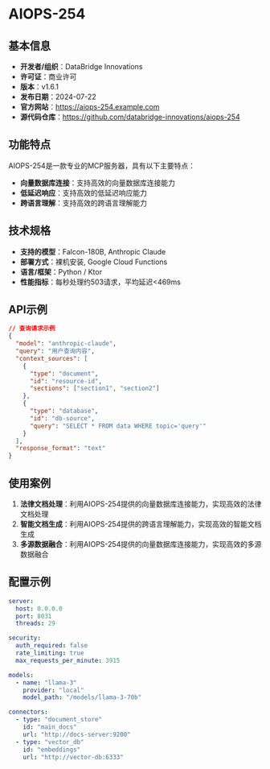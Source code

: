 # AIOPS-254

## 基本信息

- **开发者/组织**：DataBridge Innovations
- **许可证**：商业许可
- **版本**：v1.6.1
- **发布日期**：2024-07-22
- **官方网站**：https://aiops-254.example.com
- **源代码仓库**：https://github.com/databridge-innovations/aiops-254

## 功能特点

AIOPS-254是一款专业的MCP服务器，具有以下主要特点：

- **向量数据库连接**：支持高效的向量数据库连接能力
- **低延迟响应**：支持高效的低延迟响应能力
- **跨语言理解**：支持高效的跨语言理解能力


## 技术规格

- **支持的模型**：Falcon-180B, Anthropic Claude
- **部署方式**：裸机安装, Google Cloud Functions
- **语言/框架**：Python / Ktor
- **性能指标**：每秒处理约503请求，平均延迟<469ms

## API示例

```json
// 查询请求示例
{
  "model": "anthropic-claude",
  "query": "用户查询内容",
  "context_sources": [
    {
      "type": "document",
      "id": "resource-id",
      "sections": ["section1", "section2"]
    },
    {
      "type": "database",
      "id": "db-source",
      "query": "SELECT * FROM data WHERE topic='query'"
    }
  ],
  "response_format": "text"
}
```

## 使用案例

1. **法律文档处理**：利用AIOPS-254提供的向量数据库连接能力，实现高效的法律文档处理
2. **智能文档生成**：利用AIOPS-254提供的跨语言理解能力，实现高效的智能文档生成
3. **多源数据融合**：利用AIOPS-254提供的向量数据库连接能力，实现高效的多源数据融合


## 配置示例

```yaml
server:
  host: 0.0.0.0
  port: 8031
  threads: 29

security:
  auth_required: false
  rate_limiting: true
  max_requests_per_minute: 3915

models:
  - name: "llama-3"
    provider: "local"
    model_path: "/models/llama-3-70b"

connectors:
  - type: "document_store"
    id: "main_docs"
    url: "http://docs-server:9200"
  - type: "vector_db"
    id: "embeddings"
    url: "http://vector-db:6333"
```